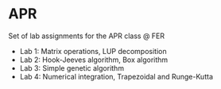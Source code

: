 APR
===

Set of lab assignments for the APR class @ FER

- Lab 1: Matrix operations, LUP decomposition
- Lab 2: Hook-Jeeves algorithm, Box algorithm 
- Lab 3: Simple genetic algorithm
- Lab 4: Numerical integration, Trapezoidal and Runge-Kutta

